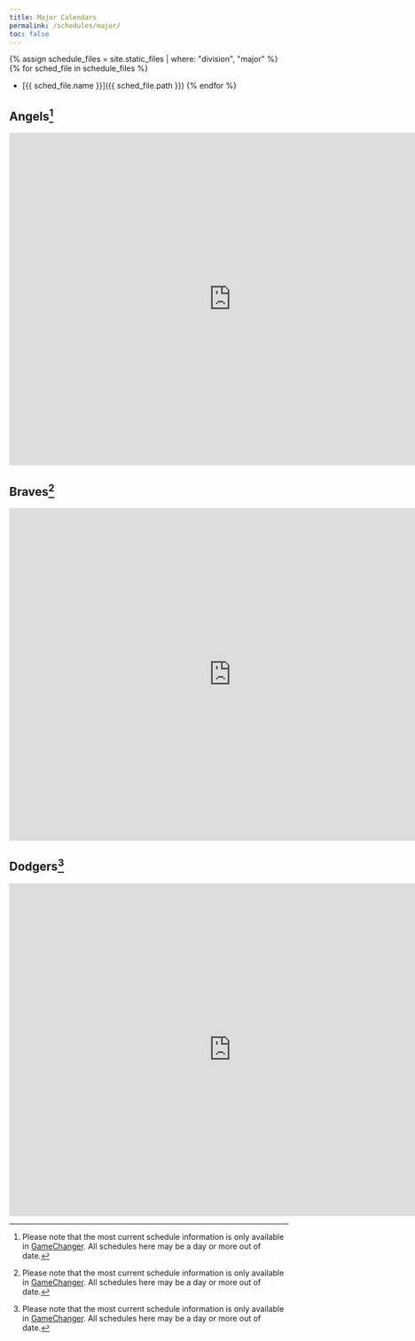 ```yaml
---
title: Major Calendars
permalink: /schedules/major/
toc: false
---
```


{% assign schedule_files = site.static_files | where: "division", "major" %}
{% for sched_file in schedule_files %}
* [{{ sched_file.name }}]({{ sched_file.path }})
{% endfor %}

## Angels[^stale]
<iframe src="https://calendar.google.com/calendar/embed?src=k2ur6vqrl6hv2f8l3pun3ko9q8ejro9g%40import.calendar.google.com&ctz=America%2FLos_Angeles" style="border: 0" width="800" height="600" frameborder="0" scrolling="no"></iframe>

## Braves[^stale]
<iframe src="https://calendar.google.com/calendar/embed?src=krjqful4pi3p5tmpgo72qfjvemkq0agj%40import.calendar.google.com&ctz=America%2FLos_Angeles" style="border: 0" width="800" height="600" frameborder="0" scrolling="no"></iframe>

## Dodgers[^stale]
<iframe src="https://calendar.google.com/calendar/embed?src=27i5s9mh2mkn90be2vq4vgr4n3emctt1%40import.calendar.google.com&ctz=America%2FLos_Angeles" style="border: 0" width="800" height="600" frameborder="0" scrolling="no"></iframe>

[^stale]: Please note that the most current schedule information is only
          available in [GameChanger](https://web.gc.com). All schedules here may
          be a day or more out of date.
